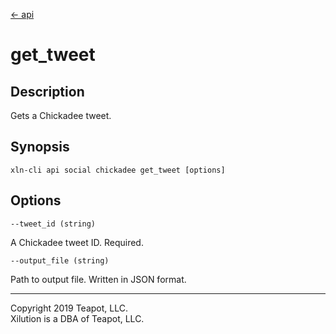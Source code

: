 [<- api](../../../api/index.md)

# get_tweet

## Description

Gets a Chickadee tweet.

## Synopsis

```
xln-cli api social chickadee get_tweet [options]
```

## Options

`--tweet_id (string)`

A Chickadee tweet ID. Required.

`--output_file (string)`

Path to output file. Written in JSON format.

---
Copyright 2019 Teapot, LLC.  
Xilution is a DBA of Teapot, LLC.
